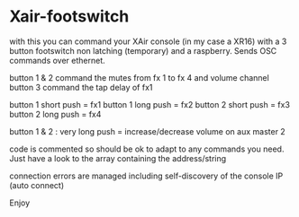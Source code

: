 # Xair-footswitch

with this you can command your XAir console (in my case a XR16) with a 3 button footswitch  non latching (temporary) and a raspberry. Sends OSC commands over ethernet. 


button 1 & 2 command the mutes from fx 1 to fx 4 and volume channel
button 3 command the tap delay of fx1

button 1 short push = fx1 button 1 long push = fx2
button 2 short push = fx3 button 2 long push = fx4

button 1 & 2 : very long push = increase/decrease volume on aux master 2

code is commented so should be ok to adapt to any commands you need. Just have a look to the array containing the address/string

connection errors are managed including self-discovery of the console IP (auto connect)

Enjoy
